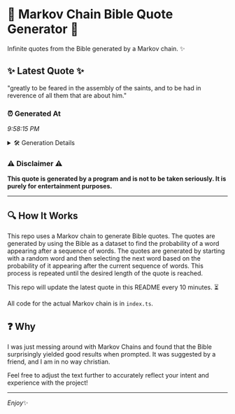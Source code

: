 # 📖 Markov Chain Bible Quote Generator 📖

Infinite quotes from the Bible generated by a Markov chain. ✨

## ✨ Latest Quote ✨
"greatly to be feared in the assembly of the saints, and to be had in reverence of all them that are about him."

### ⏰ Generated At
*9:58:15 PM*

<details>
    <summary>🛠️ Generation Details</summary>
    <p>
        <strong>🌱 Seed:</strong> greatly<br>
        <strong>🔄 Iterations:</strong> 22<br>
        <strong>📜 Context History:</strong><br>[ greatly ]: to<br>[ greatly, to ]: be<br>[ greatly, to, be ]: feared<br>[ greatly, to, be, feared ]: in<br>[ greatly, to, be, feared, in ]: the<br>[ greatly, to, be, feared, in, the ]: assembly<br>[ to, be, feared, in, the, assembly ]: of<br>[ be, feared, in, the, assembly, of ]: the<br>[ feared, in, the, assembly, of, the ]: saints,<br>[ in, the, assembly, of, the, saints, ]: and<br>[ the, assembly, of, the, saints,, and ]: to<br>[ assembly, of, the, saints,, and, to ]: be<br>[ of, the, saints,, and, to, be ]: had<br>[ the, saints,, and, to, be, had ]: in<br>[ saints,, and, to, be, had, in ]: reverence<br>[ and, to, be, had, in, reverence ]: of<br>[ to, be, had, in, reverence, of ]: all<br>[ be, had, in, reverence, of, all ]: them<br>[ had, in, reverence, of, all, them ]: that<br>[ in, reverence, of, all, them, that ]: are<br>[ reverence, of, all, them, that, are ]: about<br>[ of, all, them, that, are, about ]: him.<br>
    </p>
</details>

### ⚠️ Disclaimer ⚠️
**This quote is generated by a program and is not to be taken seriously. It is purely for entertainment purposes.**

---

## 🔍 How It Works

This repo uses a Markov chain to generate Bible quotes. The quotes are generated by using the Bible as a dataset to find the probability of a word appearing after a sequence of words. The quotes are generated by starting with a random word and then selecting the next word based on the probability of it appearing after the current sequence of words. This process is repeated until the desired length of the quote is reached.

This repo will update the latest quote in this README every 10 minutes. ⏳

All code for the actual Markov chain is in `index.ts`.

## ❓ Why

I was just messing around with Markov Chains and found that the Bible surprisingly yielded good results when prompted. 
It was suggested by a friend, and I am in no way christian.

Feel free to adjust the text further to accurately reflect your intent and experience with the project!

---

*Enjoy*✨
